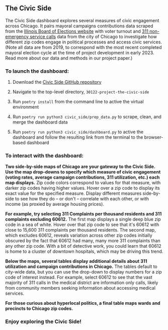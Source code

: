
## The Civic Side

The Civic Side dashboard explores several measures of civic engagement across Chicago. It pairs mayoral campaigns contributions data scraped from the [Illinois Board of Elections website](https://www.elections.il.gov/CampaignDisclosure/ContributionSearchByCommittees.aspx) with voter turnout and [311 non-emergency service calls](https://www.chicago.gov/city/en/depts/311.html) data from the city of Chicago to investigate how different zip codes engage in political processes and access civic services. (Note all data are from 2019, to correspond with the most recent completed mayoral election cycle at the time of project development in early 2023. Read more about our data and methods in our project paper.) 

### To launch the dashboard:

1. Download the [Civic Side GitHub repository](https://github.com/uchicago-capp122-spring23/30122-project-the-civic-side)

2. Navigate to the top-level directory, `30122-project-the-civic-side`

3. Run `poetry install` from the command line to active the virtual environment

4. Run `poetry run python3 civic_side/prep_data.py` to scrape, clean, and merge the dashboard data

5. Run `poetry run python3 civic_side/dashboard.py` to active the dashboard and follow the resulting link from the terminal to the browser-based dashboard

### To interact with the dashboard:

**Two side-by-side maps of Chicago are your gateway to the Civic Side. Use the map drop-downs to specify which measure of civic engagement (voting rates, average campaign contributions, 311 utilization, etc.) each map displays.** Zip code colors correspond to values for that measure, with darker zip codes having higher values. Hover over a zip code to display its exact value for the specified measure. Display different measures side-by-side to see how they do – or don't – correlate with each other, or with income (as proxied by average housing prices).

**For example, try selecting 311 Complaints per thousand residents and 311 complaints excluding 60612.** The first map displays a single deep blue zip code in a sea of white. Hover over that zip code to see that it's 60612 with close to 15,600 311 complaints per thousand residents. The second map, which excludes 60612, reveals variation across other zip codes initially obscured by the fact that 60612 had many, many more 311 complaints than any other zip code. With a bit of detective work, you could learn that 60612 is home to a cluster of downtown hospitals, which may be driving this trend.

**Below the maps, several tables display additional details about 311 utilization and campaign contributions in Chicago.** The tables default to city-wide data, but you can use the drop-down to display numbers for a zip code of interest instead. For example, select 60612 to see that the vast majority of 311 calls in the medical district are information only calls, likely from community members seeking information about accessing medical services.

**For those curious about hyperlocal politics, a final table maps wards and precincts to Chicago zip codes.**

### Enjoy exploring the Civic Side!
